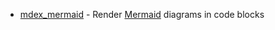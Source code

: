 - [mdex_mermaid](https://hex.pm/packages/mdex_mermaid) - Render [Mermaid](https://mermaid.js.org) diagrams in code blocks
